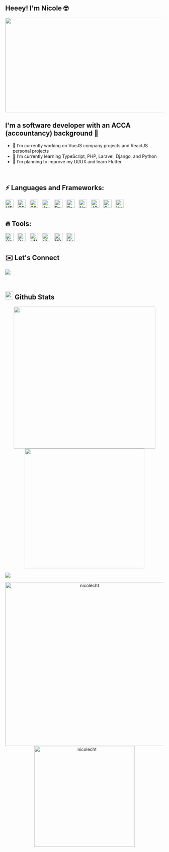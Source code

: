 ## Heeey! I'm Nicole 🤓

<div align="center">
  <img src="https://media.giphy.com/media/L1R1tvI9svkIWwpVYr/giphy.gif" width="600" height="300"/>
</div>

## I'm a software developer with an ACCA (accountancy) background  🏫

- 🔭 I’m currently working on VueJS company projects and ReactJS personal projects
- 🌱 I’m currently learning TypeScript, PHP, Laravel, Django, and Python
- 🤔 I’m planning to improve my UI/UX and learn Flutter

<br/>

## ⚡ Languages and Frameworks:
<img align="left" alt="HTML5" width="26px" src="https://cdn.jsdelivr.net/gh/devicons/devicon/icons/html5/html5-original.svg" style="padding-right:10px;" />
<img align="left" alt="CSS3" width="26px" src="https://cdn.jsdelivr.net/gh/devicons/devicon/icons/css3/css3-original.svg" style="padding-right:10px;" />
<img align="left" alt="CSS3" width="26px" src="https://cdn.jsdelivr.net/gh/devicons/devicon/icons/sass/sass-original.svg" style="padding-right:10px;" />
<img align="left" alt="JavaScript" width="26px" src="https://cdn.jsdelivr.net/gh/devicons/devicon/icons/javascript/javascript-original.svg" style="padding-right:10px;" />
<img align="left" alt="React" width="26px" src="https://cdn.jsdelivr.net/gh/devicons/devicon/icons/react/react-original.svg" style="padding-right:10px;" />
<img align="left" alt="Redux" width="26px" src="https://cdn.jsdelivr.net/gh/devicons/devicon/icons/redux/redux-original.svg" style="padding-right:10px;" />
<img align="left" alt="NodeJS" width="26px" src="https://cdn.jsdelivr.net/gh/devicons/devicon/icons/nodejs/nodejs-original.svg" style="padding-right:10px;" />
<img align="left" alt="JQuery" width="26px" src="https://cdn.jsdelivr.net/gh/devicons/devicon/icons/jquery/jquery-original.svg" style="padding-right:10px;" />
<img align="left" alt="C" width="26px" src="https://cdn.jsdelivr.net/gh/devicons/devicon/icons/c/c-original.svg" style="padding-right:10px;" />
<img align="left" alt="VueJs" width="26px" src="https://cdn.jsdelivr.net/gh/devicons/devicon/icons/vuejs/vuejs-original.svg" style="padding-right:10px;" />

<br/>
<br/>

## 🔥 Tools:
<img align="left" alt="Git" width="26px" src="https://cdn.jsdelivr.net/gh/devicons/devicon/icons/git/git-original.svg" style="padding-right:10px;" />
<img align="left" alt="Bash" width="26px" src="https://cdn.jsdelivr.net/gh/devicons/devicon/icons/bash/bash-original.svg" style="padding-right:10px;" />
<img align="left" alt="UNIX" width="26px" src="https://cdn.jsdelivr.net/gh/devicons/devicon/icons/unix/unix-original.svg" style="padding-right:10px;" />
<img align="left" alt="VIM" width="26px" src="https://cdn.jsdelivr.net/gh/devicons/devicon/icons/vim/vim-original.svg" style="padding-right:10px;" />
<img align="left" alt="NPM" width="26px" src="https://cdn.jsdelivr.net/gh/devicons/devicon/icons/npm/npm-original-wordmark.svg" style="padding-right:10px;" />
<img align="left" alt="Visual Studio Code" width="26px" src="https://cdn.jsdelivr.net/gh/devicons/devicon/icons/vscode/vscode-original.svg" style="padding-right:10px;" />

<br/>
<br/>

## ✉️ Let's Connect

<a href="https://www.linkedin.com/in/nicolecht/" target="_blank">
 <img src="https://img.shields.io/badge/linkedin-%ff5851db.svg?color=0072B1&style=for-the-badge&logo=linkedin&logoColor=white" style="margin-bottom: 5px;" />
<a/>
  
<br/>
<br/>
  
## <img src="https://media.giphy.com/media/iY8CRBdQXODJSCERIr/giphy.gif" width="25"> <b>Github Stats</b>

<p align="center">
<a href="https://github.com/nicolecht">
  <img align="center" src="https://github-readme-stats.vercel.app/api?username=nicolecht&include_all_commits=true&count_private=true&show_icons=true&line_height=20&title_color=FFC501&icon_color=FE9600&text_color=9BE9A8&bg_color=24292f" width="450"/>
</a>
 
<a href="https://github.com/nicolecht">
  <img align="center" src="https://github-readme-streak-stats.herokuapp.com/?user=nicolecht&theme=gruvbox" width="380"/>
</a>
</p>

<img src="https://user-images.githubusercontent.com/73097560/115834477-dbab4500-a447-11eb-908a-139a6edaec5c.gif"></a>

<p align="center">
    <a href="https://github.com/nicolecht"><img src="https://github-profile-summary-cards.vercel.app/api/cards/profile-details?username=nicolecht&theme=gruvbox&hide_border=true"  width="520" alt="nicolecht"/></a>
<a href="https://github.com/nicolecht"><img src="https://github-readme-stats.vercel.app/api/top-langs?username=nicolecht&langs_count=6&show_icons=true&locale=en&layout=compact&theme=gruvbox" width="320"  alt="nicolecht"/></a>
</p>                                                                                                                          
